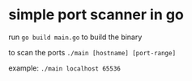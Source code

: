 # simple port scanner in go

run `go build main.go` to build the binary

to scan the ports `./main [hostname] [port-range]`

example: `./main localhost 65536`
